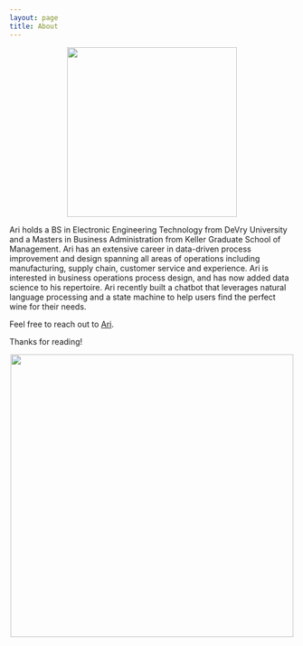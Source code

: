 ```yaml
---
layout: page
title: About
---
```

<p align="center">
  <img height="300" src="https://avatars1.githubusercontent.com/u/37588372?s=460&v=4"></p>
Ari holds a BS in Electronic Engineering Technology from DeVry University and a Masters in Business Administration from Keller Graduate School of Management. Ari has an extensive career in data-driven process improvement and design spanning all areas of operations including manufacturing, supply chain, customer service and experience. Ari is interested in business operations process design, and has now added data science to his repertoire. Ari recently built a chatbot that leverages natural language processing and a state machine to help users find the perfect wine for their needs.

Feel free to reach out to [Ari](mailto:ari.virrey@gmail.com).

Thanks for reading!

<p align="center">
  <img height="500" src="https://virrey.github.io/images/metis_ari.jpg"></p>
